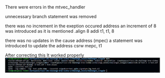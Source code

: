 There were errors in the mtvec_handler

unnecessary branch statement was removed

there was no increment in the exeption occured address
an increment of 8 was introduced as it is mentioned .align 8
 addi t1, t1, 8

there was no updates in the cause address (mpec)
a statement was introduced to update the address
 csrw mepc, t1

 After correcting this It worked properly
 ![Alt text](image.png)